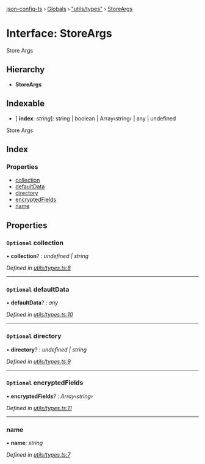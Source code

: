[json-config-ts](../README.md) › [Globals](../globals.md) › ["utils/types"](../modules/_utils_types_.md) › [StoreArgs](_utils_types_.storeargs.md)

# Interface: StoreArgs

Store Args

## Hierarchy

* **StoreArgs**

## Indexable

* \[ **index**: *string*\]: string | boolean | Array‹string› | any | undefined

Store Args

## Index

### Properties

* [collection](_utils_types_.storeargs.md#optional-collection)
* [defaultData](_utils_types_.storeargs.md#optional-defaultdata)
* [directory](_utils_types_.storeargs.md#optional-directory)
* [encryptedFields](_utils_types_.storeargs.md#optional-encryptedfields)
* [name](_utils_types_.storeargs.md#name)

## Properties

### `Optional` collection

• **collection**? : *undefined | string*

*Defined in [utils/types.ts:8](https://github.com/edmundpf/json-config-ts/blob/b8d8c4f/src/utils/types.ts#L8)*

___

### `Optional` defaultData

• **defaultData**? : *any*

*Defined in [utils/types.ts:10](https://github.com/edmundpf/json-config-ts/blob/b8d8c4f/src/utils/types.ts#L10)*

___

### `Optional` directory

• **directory**? : *undefined | string*

*Defined in [utils/types.ts:9](https://github.com/edmundpf/json-config-ts/blob/b8d8c4f/src/utils/types.ts#L9)*

___

### `Optional` encryptedFields

• **encryptedFields**? : *Array‹string›*

*Defined in [utils/types.ts:11](https://github.com/edmundpf/json-config-ts/blob/b8d8c4f/src/utils/types.ts#L11)*

___

###  name

• **name**: *string*

*Defined in [utils/types.ts:7](https://github.com/edmundpf/json-config-ts/blob/b8d8c4f/src/utils/types.ts#L7)*
